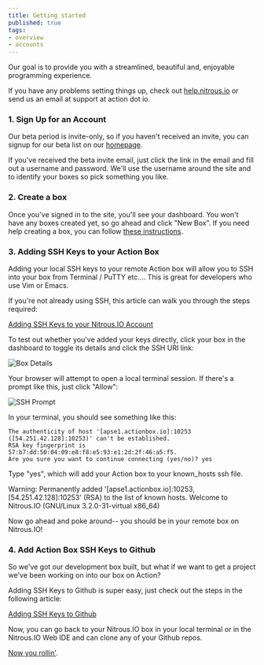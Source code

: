 ```yaml
---
title: Getting started
published: true
tags:
- overview
- accounts
---
```


Our goal is to provide you with a streamlined, beautiful and, enjoyable programming experience.

If you have any problems setting things up, check out [help.nitrous.io](http://help.nitrous.io) or send us an email at support at action dot io.

### 1. Sign Up for an Account

Our beta period is invite-only, so if you haven't received an invite, you can signup for our beta list on our [homepage](https://nitrous.io).

If you've received the beta invite email, just click the link in the email and fill out a username and password.  We'll use the username around the site and to identify your boxes so pick something you like.

### 2. Create a box

Once you've signed in to the site, you'll see your dashboard. You won't have any boxes created yet, so go ahead and click "New Box". If you need help creating a box, you can follow [these instructions](/box-new).

### 3. Adding SSH Keys to your Action Box

Adding your local SSH keys to your remote Action box will allow you to SSH into your box from Terminal / PuTTY etc…. This is great for developers who use Vim or Emacs.

If you're not already using SSH, this article can walk you through the steps required:

[Adding SSH Keys to your Nitrous.IO Account](/ssh-add)

To test out whether you've added your keys directly, click your box in the dashboard to toggle its details and click the SSH URI link:

![Box Details](https://raw.github.com/action-io/action-assets/master/support/screenshots/box-details.png)

Your browser will attempt to open a local terminal session. If there's a prompt like this, just click "Allow":

![SSH Prompt](https://raw.github.com/action-io/action-assets/master/support/screenshots/ssh-confirm-prompt.png)

In your terminal, you should see something like this:

	The authenticity of host '[apse1.actionbox.io]:10253 	([54.251.42.128]:10253)' can't be established.
	RSA key fingerprint is 57:b7:dd:50:04:09:e8:f8:e5:93:e1:2d:2f:46:a5:f5.
	Are you sure you want to continue connecting (yes/no)? yes

Type "yes", which will add your Action box to your known_hosts ssh file.

Warning: Permanently added '[apse1.actionbox.io]:10253,	[54.251.42.128]:10253' (RSA) to the list of known hosts.
	Welcome to Nitrous.IO (GNU/Linux 3.2.0-31-virtual x86_64)

Now go ahead and poke around-- you should be in your remote box on Nitrous.IO!

### 4. Add Action Box SSH Keys to Github

So we've got our development box built, but what if we want to get a project we've been working on into our box on Action?

Adding SSH Keys to Github is super easy, just check out the steps in the following article:

[Adding SSH Keys to Github](/github-add-key)

Now, you can go back to your Nitrous.IO box in your local terminal or in the Nitrous.IO Web IDE and can clone any of your Github repos.

[Now you rollin'](http://www.youtube.com/watch?v=CtwJvgPJ9xw&t=0m14s).
